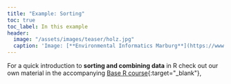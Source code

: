 ```yaml
---
title: "Example: Sorting"
toc: true
toc_label: In this example
header:
  image: "/assets/images/teaser/holz.jpg"
  caption: 'Image: [**Environmental Informatics Marburg**](https://www.uni-marburg.de/en/fb19/disciplines/physisch/environmentalinformatics)'
---
```




For a quick introduction to **sorting and combining data** in R check out our own material in the accompanying 
[Base R course](https://geomoer.github.io/moer-base-r/unit08/unit08-01_Intro.html){:target="_blank"},





